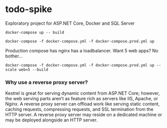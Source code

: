 # todo-spike
Exploratory project for ASP.NET Core, Docker and SQL Server

`docker-compose up -- build`

`docker-compose -f docker-compose.yml -f docker-compose.prod.yml up`

Production compose has nginx has a loadbalancer. Want 5 web apps? No bother...

`docker-compose -f docker-compose.yml -f docker-compose.prod.yml up --scale web=5 --build`

### Why use a reverse proxy server?

Kestrel is great for serving dynamic content from ASP.NET Core; however, the web serving parts aren’t as feature rich as servers like IIS, Apache, or Nginx. A reverse proxy server can offload work like serving static content, caching requests, compressing requests, and SSL termination from the HTTP server. A reverse proxy server may reside on a dedicated machine or may be deployed alongside an HTTP server.
